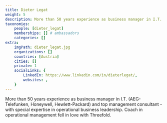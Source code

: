 ```yaml
---
title: Dieter Legat
weight: 5
description: More than 50 years experience as business manager in I.T. (AEG-Telefunken, Honeywell, Hewlett-Packard).
taxonomies:
    people: [dieter_legat]
    memberships: [] # ambassadors
    categories: []
extra:
    imgPath: dieter_legat.jpg
    organizations: []
    countries: [Austria]
    cities: []
    private: 1
    socialLinks: {
        LinkedIn: https://www.linkedin.com/in/dieterlegat/,
        websites: ,
    }
---
```


More than 50 years experience as business manager in I.T. (AEG-Telefunken, Honeywell, Hewlett-Packard) and top management consultant - with special expertise in operational business leadership. Coach in operational management fell in love with Threefold.
